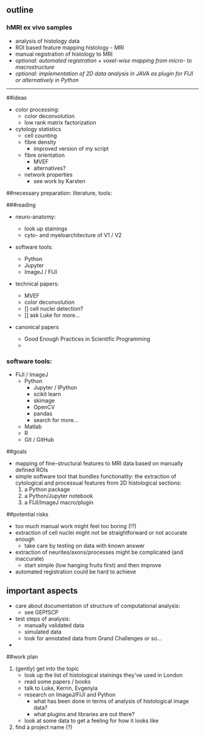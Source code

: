 ## outline


### hMRI ex vivo samples
- analysis of histology data
- ROI based feature mapping histology - MRI
- manual registration of histology to MRI
- *optional: automated registration + voxel-wise mapping from micro- to macrostructure*
- *optional: implementation of 2D data analysis in JAVA as plugin for FIJI or alternatively in Python*

-----------

##ideas
- color processing:
	- color deconvolution
	- low rank matrix factorization
- cytology statistics
	- cell counting
	- fibre density
		- improved version of my script
	- fibre orientation 
		- MVEF
		- alternatives? 
	- network properties
		- see work by Karsten


##necessary preparation: literature, tools:

###reading

- neuro-anatomy:
	- look up stainings
	- cyto- and myeloarchitecture of V1 / V2
- software tools:
	- Python
	- Jupyter
	- ImageJ / FIJI
- technical papers:
	- MVEF
	- color deconvolution
	- [] cell nuclei detection?
	- [] ask Luke for more...

- canonical papers
	- Good Enough Practices in Scientific Programming
	- 

### software tools:

- FIJI / ImageJ
	- Python 
		- Jupyter / IPython
		- scikit learn
		- skimage
		- OpenCV
		- pandas
		- search for more...
	- Matlab
	- R
	- Git / GitHub

##goals
- mapping of fine-structural features to MRI data based on manually defined ROIs
- simple software tool that bundles functionality: the extraction of cytological and processual features from 2D histological sections:
	1. a Python package
	2. a Python/Jupyter notebook
	3. a FIJI/ImageJ macro/plugin

##potential risks
- too much manual work might feel too boring (!?)
- extraction of cell nuclei might not be straightforward or not accurate enough
	- take care by testing on data with known answer
- extraction of neurites/axons/processes might be complicated (and inaccurate)
	- start simple (low hanging fruits first) and then improve
- automated registration could be hard to achieve

## important aspects
- care about documentation of structure of computational analysis:
	- see GEPfSCP
- test steps of analysis:
	- manually validated data
	- simulated data
	- look for annotated data from Grand Challenges or so...
- 

##work plan
1. (gently) get into the topic
	- look up the list of histological stainings they've used in London
	- read some papers / books
	- talk to Luke, Kerrin, Evgenyia
	- research on ImageJ/FIJI and Python
		- what has been done in terms of analysis of histological image data?
		- what plugins and libraries are out there?
	- look at some data to get a feeling for how it looks like
2. find a project name (?)
